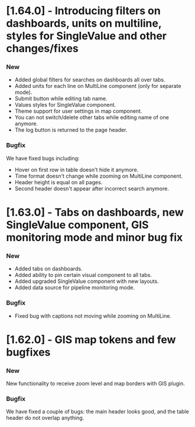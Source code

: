 # [1.64.0] - Introducing filters on dashboards, units on multiline, styles for SingleValue and other changes/fixes

### New
- Added global filters for searches on dashboards all over tabs.
- Added units for each line on MultiLine component (only for separate mode).
- Submit button while editing tab name.
- Values styles for SingleValue component.
- Theme support for user settings in map component.
- You can not switch/delete other tabs while editing name of one anymore.
- The log button is returned to the page header.

### Bugfix
We have fixed bugs including:
- Hover on first row in table doesn't hide it anymore.
- Time format doesn't change while zooming on MultiLine component.
- Header height is equal on all pages.
- Second header doesn't appear after incorrect search anymore.

# [1.63.0] - Tabs on dashboards, new SingleValue component, GIS monitoring mode and minor bug fix

### New
- Added tabs on dashboards.
- Added ability to pin certain visual component to all tabs.
- Added upgraded SingleValue component with new layouts.
- Added data source for pipeline monitoring mode.

### Bugfix
- Fixed bug with captions not moving while zooming on MultiLine.

# [1.62.0] - GIS map tokens and few bugfixes

### New
New functionality to receive zoom level and map borders with GIS plugin.

### Bugfix
We have fixed a couple of bugs: the main header looks good, and the table header do not overlap anything.